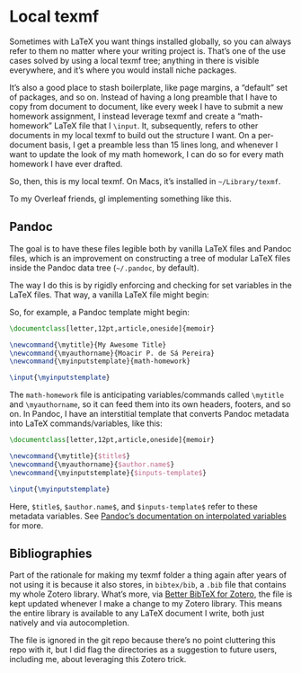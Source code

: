 # Local texmf

Sometimes with LaTeX you want things installed globally, 
so you can always refer to them no matter where your writing project is.
That’s one of the use cases solved by using a local texmf tree;
anything in there is visible everywhere, 
and it’s where you would install niche packages.

It’s also a good place to stash boilerplate, like page margins,
a “default” set of packages, and so on.
Instead of having a long preamble that I have to copy from document to document,
like every week I have to submit a new homework assignment, 
I instead leverage texmf and create a “math-homework” LaTeX file that I 
`\input`. It, subsequently, refers to other documents in my local texmf to build
out the structure I want. 
On a per-document basis, I get a preamble less than 15 lines long, 
and whenever I want to update the look of my math homework,
I can do so for every math homework I have ever drafted.

So, then, this is my local texmf. On Macs, it’s installed in `~/Library/texmf`.

To my Overleaf friends, gl implementing something like this.

## Pandoc

The goal is to have these files legible both by vanilla LaTeX 
files and Pandoc files, which is an improvement on constructing a tree
of modular LaTeX files inside the Pandoc data tree 
(`~/.pandoc`, by default).

The way I do this is by rigidly enforcing and checking for set variables 
in the LaTeX files. That way, a vanilla LaTeX file might begin:

So, for example, a Pandoc template might begin:

```tex
\documentclass[letter,12pt,article,oneside]{memoir}

\newcommand{\mytitle}{My Awesome Title}
\newcommand{\myauthorname}{Moacir P. de Sá Pereira}
\newcommand{\myinputstemplate}{math-homework}

\input{\myinputstemplate}
```

The `math-homework` file is anticipating variables/commands 
called `\mytitle` and `\myauthorname`, so it can feed them into its own
headers, footers, and so on. 
In Pandoc, I have an interstitial template that converts Pandoc metadata
into LaTeX commands/variables, like this:

```tex
\documentclass[letter,12pt,article,oneside]{memoir}

\newcommand{\mytitle}{$title$}
\newcommand{\myauthorname}{$author.name$}
\newcommand{\myinputstemplate}{$inputs-template$}

\input{\myinputstemplate}
```

Here, `$title$`, `$author.name$`, and `$inputs-template$` refer 
to these metadata variables. 
See [Pandoc’s documentation on interpolated variables](https://pandoc.org/MANUAL.html#interpolated-variables) for more.

## Bibliographies

Part of the rationale for making my texmf folder a thing again 
after years of not using it is because it also stores, 
in `bibtex/bib`, a `.bib` file that contains my whole Zotero library.
What’s more, 
via [Better BibTeX for Zotero](https://retorque.re/zotero-better-bibtex/), 
the file is kept updated whenever I make a change to my Zotero library. 
This means the entire library is available to any 
LaTeX document I write, both just natively and via autocompletion.

The file is ignored in the git repo because there’s no point cluttering this repo with it, 
but I did flag the directories as a suggestion to future users,
including me, about leveraging this Zotero trick.


